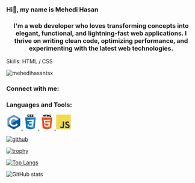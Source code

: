  ### Hi👋, my name is Mehedi Hasan
 
<h3 align="center">I'm a web developer who loves transforming concepts into elegant, functional, and lightning-fast web applications. I thrive on writing clean code, optimizing performance, and experimenting with the latest web technologies.</h3>

Skills:  HTML / CSS

<p align="left"> <img src="https://komarev.com/ghpvc/?username=mehedihasantsx&label=Profile%20views&color=0e75b6&style=flat" alt="mehedihasantsx" /> </p>

<h3 align="left">Connect with me:</h3>
<p align="left">
</p>

<h3 align="left">Languages and Tools:</h3>
<p align="left"> <a href="https://www.cprogramming.com/" target="_blank" rel="noreferrer"> <img src="https://raw.githubusercontent.com/devicons/devicon/master/icons/c/c-original.svg" alt="c" width="40" height="40"/> </a> <a href="https://www.w3schools.com/css/" target="_blank" rel="noreferrer"> <img src="https://raw.githubusercontent.com/devicons/devicon/master/icons/css3/css3-original-wordmark.svg" alt="css3" width="40" height="40"/> </a> <a href="https://www.w3.org/html/" target="_blank" rel="noreferrer"> <img src="https://raw.githubusercontent.com/devicons/devicon/master/icons/html5/html5-original-wordmark.svg" alt="html5" width="40" height="40"/> </a> <a href="https://developer.mozilla.org/en-US/docs/Web/JavaScript" target="_blank" rel="noreferrer"> <img src="https://raw.githubusercontent.com/devicons/devicon/master/icons/javascript/javascript-original.svg" alt="javascript" width="40" height="40"/> </a> </p>


[<img src='https://cdn.jsdelivr.net/npm/simple-icons@3.0.1/icons/github.svg' alt='github' height='40'>](https://github.com/MehediHasanTsx)  

[![trophy](https://github-profile-trophy.vercel.app/?username=MehediHasanTsx)](https://github.com/ryo-ma/github-profile-trophy)

[![Top Langs](https://github-readme-stats.vercel.app/api/top-langs/?username=MehediHasanTsx)](https://github.com/anuraghazra/github-readme-stats)

![GitHub stats](https://github-readme-stats.vercel.app/api?username=MehediHasanTsx&show_icons=true&count_private=true)  

 

